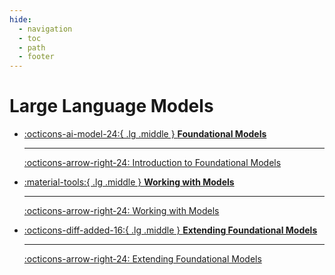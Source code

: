 ```yaml
---
hide:
  - navigation
  - toc
  - path
  - footer
---
```


# Large Language Models


<div class="grid cards" markdown>

-   [:octicons-ai-model-24:{ .lg .middle } __Foundational Models__](foundational-models/index.md)

    ---

    [:octicons-arrow-right-24: Introduction to Foundational Models](foundational-models/intro.md)


-   [:material-tools:{ .lg .middle } __Working with Models__](#)

    ---

    [:octicons-arrow-right-24: Working with Models](#)


-   [:octicons-diff-added-16:{ .lg .middle } __Extending Foundational Models__](#)

    ---

    [:octicons-arrow-right-24: Extending Foundational Models](#)


</div>